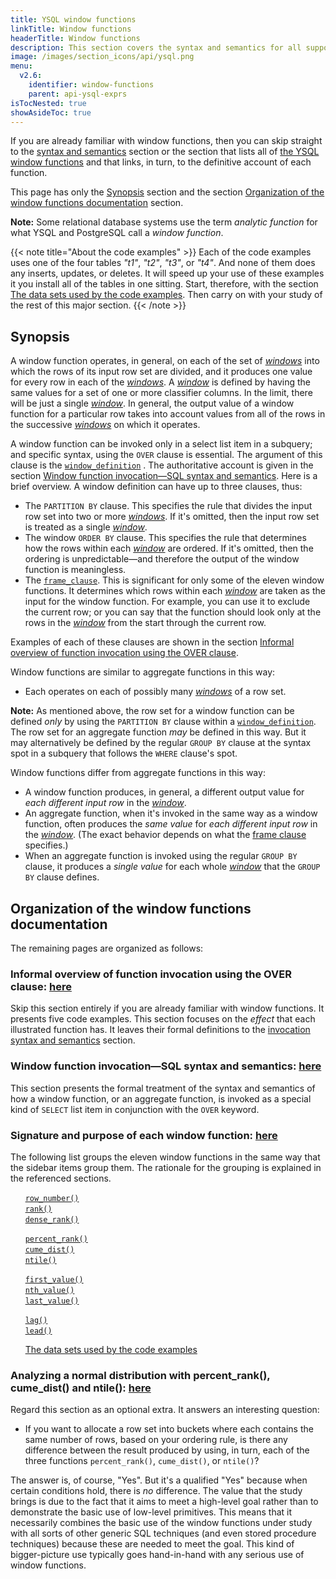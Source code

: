 ```yaml
---
title: YSQL window functions
linkTitle: Window functions
headerTitle: Window functions
description: This section covers the syntax and semantics for all supported window functions in YSQL.
image: /images/section_icons/api/ysql.png
menu:
  v2.6:
    identifier: window-functions
    parent: api-ysql-exprs
isTocNested: true
showAsideToc: true
---
```


If you are already familiar with window functions, then you can skip straight to the [syntax and semantics](./invocation-syntax-semantics/) section or the section that lists all of [the YSQL window functions](./function-syntax-semantics/) and that links, in turn, to the definitive account of each function.

This page has only the [Synopsis](./#synopsis) section and the section [Organization of the window functions documentation](./#organization-of-the-window-functions-documentation) section.

**Note:** Some relational database systems use the term _analytic function_ for what YSQL and PostgreSQL call a _window function_.

{{< note title="About the code examples" >}}
Each of the code examples uses one of the four tables _"t1"_, _"t2"_, _"t3"_, or _"t4"_. And none of them does any inserts, updates, or deletes. It will speed up your use of these examples it you install all of the tables in one sitting. Start, therefore, with the section [The data sets used by the code examples](./function-syntax-semantics/data-sets/). Then carry on with your study of the rest of this major section.
{{< /note >}}

## Synopsis

A window function operates, in general, on each of the set of [_windows_](./invocation-syntax-semantics/#the-window-definition-rule) into which the rows of its input row set are divided, and it produces one value for every row in each of the [_windows_](./invocation-syntax-semantics/#the-window-definition-rule). A [_window_](./invocation-syntax-semantics/#the-window-definition-rule) is defined by having the same values for a set of one or more classifier columns. In the limit, there will be just a single [_window_](./invocation-syntax-semantics/#the-window-definition-rule). In general, the output value of a window function for a particular row takes into account values from all of the rows in the successive [_windows_](./invocation-syntax-semantics/#the-window-definition-rule) on which it operates.

A window function can be invoked only in a select list item in a subquery; and specific syntax, using the `OVER` clause is essential. The argument of this clause is the [`window_definition`](../../syntax_resources/grammar_diagrams/#window-definition) . The authoritative account is given in the section [Window function invocation—SQL syntax and semantics](./invocation-syntax-semantics). Here is a brief overview. A window definition can have up to three clauses, thus:

- The `PARTITION BY` clause. This specifies the rule that divides the input row set into two or more [_windows_](./invocation-syntax-semantics/#the-window-definition-rule). If it's omitted, then the input row set is treated as a single [_window_](./invocation-syntax-semantics/#the-window-definition-rule).
- The window `ORDER BY` clause. This specifies the rule that determines how the rows within each [_window_](./invocation-syntax-semantics/#the-window-definition-rule) are ordered. If it's omitted, then the ordering is unpredictable—and therefore the output of the window function is meaningless.
- The [`frame_clause`](../../syntax_resources/grammar_diagrams/#frame-clause). This is significant for only some of the eleven window functions. It determines which rows within each [_window_](./invocation-syntax-semantics/#the-window-definition-rule) are taken as the input for the window function. For example, you can use it to exclude the current row; or you can say that the function should look only at the rows in the [_window_](./invocation-syntax-semantics/#the-window-definition-rule) from the start through the current row.

Examples of each of these clauses are shown in the section [Informal overview of function invocation using the OVER clause](./functionality-overview).

Window functions are similar to aggregate functions in this way:

- Each operates on each of possibly many [_windows_](./invocation-syntax-semantics/#the-window-definition-rule) of a row set.

**Note:** As mentioned above, the row set for a window function can be defined _only_ by using the `PARTITION BY` clause within a [`window_definition`](../../syntax_resources/grammar_diagrams/#window-definition). The row set for an aggregate function _may_ be defined in this way. But it may alternatively be defined by the regular `GROUP BY` clause at the syntax spot in a subquery that follows the `WHERE` clause's spot.

Window functions differ from aggregate functions in this way:

- A window function produces, in general, a different output value for _each different input row_ in the [_window_](./invocation-syntax-semantics/#the-window-definition-rule).
- An aggregate function, when it's invoked in the same way as a window function, often produces the _same value_ for _each different input row_ in the [_window_](./invocation-syntax-semantics/#the-window-definition-rule). (The exact behavior depends on what the [frame clause](./invocation-syntax-semantics/#the-frame-clause-1) specifies.)
- When an aggregate function is invoked using the regular `GROUP BY` clause, it produces a _single value_ for each whole [_window_](./invocation-syntax-semantics/#the-window-definition-rule) that the `GROUP BY` clause defines.

## Organization of the window functions documentation

The remaining pages are organized as follows:

### Informal overview of function invocation using the OVER clause: [here](./functionality-overview/)

Skip this section entirely if you are already familiar with window functions. It presents five code examples. This section focuses on the _effect_ that each illustrated function has. It leaves their formal definitions to the [invocation syntax and semantics](./invocation-syntax-semantics/) section.

### Window function invocation—SQL syntax and semantics: [here](./invocation-syntax-semantics/)

This section presents the formal treatment of the syntax and semantics of how a window function, or an aggregate function, is invoked as a special kind of `SELECT` list item in conjunction with the `OVER` keyword.

### Signature and purpose of each window function: [here](./function-syntax-semantics/)

The following list groups the eleven window functions in the same way that the sidebar items group them. The rationale for the grouping is explained in the referenced sections.

&#160;&#160;&#160;&#160;&#160;&#160;[`row_number()`](./function-syntax-semantics/row-number-rank-dense-rank/#row-number)<br>
&#160;&#160;&#160;&#160;&#160;&#160;[`rank()`](./function-syntax-semantics/row-number-rank-dense-rank/#rank)<br>
&#160;&#160;&#160;&#160;&#160;&#160;[`dense_rank()`](./function-syntax-semantics/row-number-rank-dense-rank/#dense-rank)

&#160;&#160;&#160;&#160;&#160;&#160;[`percent_rank()`](./function-syntax-semantics/percent-rank-cume-dist-ntile/#percent-rank)<br>
&#160;&#160;&#160;&#160;&#160;&#160;[`cume_dist()`](./function-syntax-semantics/percent-rank-cume-dist-ntile/#cume-dist)<br>
&#160;&#160;&#160;&#160;&#160;&#160;[`ntile()`](./function-syntax-semantics/percent-rank-cume-dist-ntile/#ntile)

&#160;&#160;&#160;&#160;&#160;&#160;[`first_value()`](./function-syntax-semantics/first-value-nth-value-last-value/#first-value)<br>
&#160;&#160;&#160;&#160;&#160;&#160;[`nth_value()`](./function-syntax-semantics/first-value-nth-value-last-value/#nth-value)<br>
&#160;&#160;&#160;&#160;&#160;&#160;[`last_value()`](./function-syntax-semantics/first-value-nth-value-last-value/#last-value)

&#160;&#160;&#160;&#160;&#160;&#160;[`lag()`](./function-syntax-semantics/lag-lead/#lag)<br>
&#160;&#160;&#160;&#160;&#160;&#160;[`lead()`](./function-syntax-semantics/lag-lead/#lead)

&#160;&#160;&#160;&#160;&#160;&#160;[The data sets used by the code examples](./function-syntax-semantics/data-sets/)

### Analyzing a normal distribution with percent_rank(), cume_dist() and ntile(): [here](./analyzing-a-normal-distribution/)

Regard this section as an optional extra. It answers an interesting question:

- If you want to allocate a row set into buckets where each contains the same number of rows, based on your ordering rule, is there any difference between the result produced by using, in turn, each of the three functions `percent_rank()`, `cume_dist()`, or `ntile()`?

The answer is, of course, "Yes". But it's a qualified "Yes" because when certain conditions hold, there is _no_ difference. The value that the study brings is due to the fact that it aims to meet a high-level goal rather than to demonstrate the basic use of low-level primitives. This means that it necessarily combines the basic use of the window functions under study with all sorts of other generic SQL techniques (and even stored procedure techniques) because these are needed to meet the goal. This kind of bigger-picture use typically goes hand-in-hand with any serious use of window functions.

